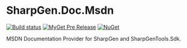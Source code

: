 # SharpGen.Doc.Msdn

[![Build status](https://ci.appveyor.com/api/projects/status/1g0sko18ku4uipad/branch/master?svg=true)](https://ci.appveyor.com/project/jkoritzinsky/sharpgen-doc-msdn-2sreo/branch/master)  [![MyGet Pre Release](https://img.shields.io/myget/sharpgentools/vpre/SharpGen.Doc.Msdn.svg)](https://www.myget.org/feed/Packages/sharpgentools) [![NuGet](https://img.shields.io/nuget/v/SharpGen.Doc.Msdn.svg)](https://www.nuget.org/packages/SharpGen.Doc.Msdn.Tasks)

MSDN Documentation Provider for SharpGen and SharpGenTools.Sdk.
